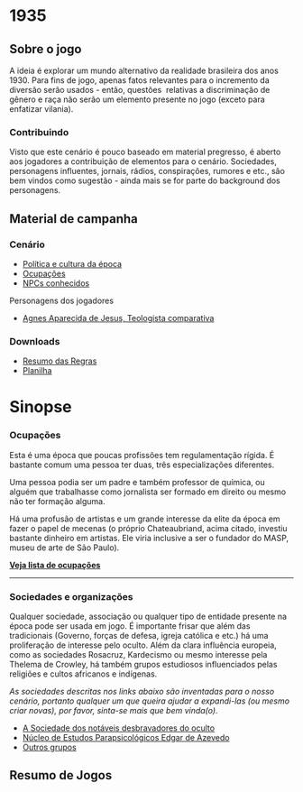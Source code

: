 # 1935

## Sobre o jogo

A ideia é explorar um mundo alternativo da realidade brasileira dos anos 1930. Para fins de jogo, apenas fatos relevantes para o incremento da diversão serão usados - então, questões  relativas a discriminação de gênero e raça não serão um elemento presente no jogo (exceto para enfatizar vilania).

### Contribuindo
Visto que este cenário é pouco baseado em material pregresso, é aberto aos jogadores a contribuição de elementos para o cenário. Sociedades, personagens influentes, jornais, rádios, conspirações, rumores e etc., são bem vindos como sugestão - ainda mais se for parte do background dos personagens.

## Material de campanha

### Cenário
- [Política e cultura da época](pages/cenario/index.md)
- [Ocupações](pages/ocupacoes/index.md)
- [NPCs conhecidos](pages/npcs/index.md)

Personagens dos jogadores
- [Agnes Aparecida de Jesus, Teologista comparativa](pages/pcs/Agnes_Aparecida_de_Jesus/index.md)


### Downloads
* [Resumo das Regras](/downloads/Cthulhu_Rules.pdf)
* [Planilha](/downloads/Cthulhu_Character_Sheet_v1.pdf)

# Sinopse

### Ocupações

Esta é uma época que poucas profissões tem regulamentação rígida. É bastante comum uma pessoa ter duas, três especializações diferentes. 

Uma pessoa podia ser um padre e também professor de química, ou alguém que trabalhasse como jornalista ser formado em direito ou mesmo não ter formação alguma.

Há uma profusão de artistas e um grande interesse da elite da época em fazer o papel de mecenas (o próprio Chateaubriand, acima citado, investiu bastante dinheiro em artistas. Ele viria inclusive a ser o fundador do MASP, museu de arte de São Paulo).

 **[Veja lista de ocupações](pages/ocupacoes/index.md)**

----
### Sociedades e organizações

Qualquer sociedade, associação ou qualquer tipo de entidade presente na época pode ser usada em jogo. É importante frisar que além das tradicionais (Governo, forças de defesa, igreja católica e etc.) há uma proliferação de interesse pelo oculto. Além da clara influência europeia, como as sociedades Rosacruz, Kardecismo ou mesmo interesse pela Thelema de Crowley, há também grupos estudiosos influenciados pelas religiões e cultos africanos e indígenas.

*As sociedades descritas nos links abaixo são inventadas para o nosso cenário, portanto qualquer um que queira ajudar a expandi-las (ou mesmo criar novas), por favor, sinta-se mais que bem vinda(o).*

* [A Sociedade dos notáveis desbravadores do oculto](pages/organizacoes/desbravadores_do_oculto/index.md)
* [Núcleo de Estudos Parapsicológicos Edgar de Azevedo](pages/organizacoes/estudos_parapsicologicos/index.md)
* [Outros grupos](pages/organizacoes/outros_grupos/Index.md)


## Resumo de Jogos
